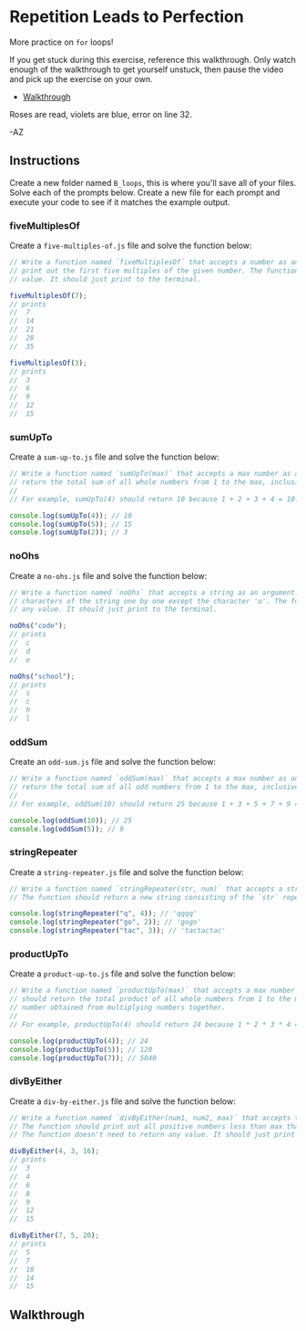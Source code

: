 # Repetition Leads to Perfection

More practice on `for` loops!

If you get stuck during this exercise, reference this walkthrough. Only watch enough of the
walkthrough to get yourself unstuck, then pause the video and pick up the exercise on your own.

+ [Walkthrough](https://youtu.be/7EbhmLAH__o)

Roses are read, violets are blue, error on line 32.

-AZ

## Instructions

Create a new folder named `B_loops`, this is where you'll save all of your files. Solve each of the
prompts below. Create a new file for each prompt and execute your code to see if it matches the
example output.

### fiveMultiplesOf

Create a `five-multiples-of.js` file and solve the function below:


```js
// Write a function named `fiveMultiplesOf` that accepts a number as an argument. The function should
// print out the first five multiples of the given number. The function doesn't need to return any
// value. It should just print to the terminal.

fiveMultiplesOf(7);
// prints
//  7
//  14
//  21
//  28
//  35

fiveMultiplesOf(3);
// prints
//  3
//  6
//  9
//  12
//  15
```

### sumUpTo

Create a `sum-up-to.js` file and solve the function below:


```js
// Write a function named `sumUpTo(max)` that accepts a max number as an argument. The function should
// return the total sum of all whole numbers from 1 to the max, inclusive.
//
// For example, sumUpTo(4) should return 10 because 1 + 2 + 3 + 4 = 10.

console.log(sumUpTo(4)); // 10
console.log(sumUpTo(5)); // 15
console.log(sumUpTo(2)); // 3
```

### noOhs

Create a `no-ohs.js` file and solve the function below:


```js
// Write a function named `noOhs` that accepts a string as an argument. The functions should print the
// characters of the string one by one except the character 'o'. The function doesn't need to return
// any value. It should just print to the terminal.

noOhs("code");
// prints
//  c
//  d
//  e

noOhs("school");
// prints
//  s
//  c
//  h
//  l
```

### oddSum

Create an `odd-sum.js` file and solve the function below:

```js
// Write a function named `oddSum(max)` that accepts a max number as an argument. The function should
// return the total sum of all odd numbers from 1 to the max, inclusive.
//
// For example, oddSum(10) should return 25 because 1 + 3 + 5 + 7 + 9 = 25

console.log(oddSum(10)); // 25
console.log(oddSum(5)); // 9
```

### stringRepeater

Create a `string-repeater.js` file and solve the function below:


```js
// Write a function named `stringRepeater(str, num)` that accepts a string and a number as arguments.
// The function should return a new string consisting of the `str` repeated `num` number of times.

console.log(stringRepeater("q", 4)); // 'qqqq'
console.log(stringRepeater("go", 2)); // 'gogo'
console.log(stringRepeater("tac", 3)); // 'tactactac'
```

### productUpTo

Create a `product-up-to.js` file and solve the function below:


```js
// Write a function named `productUpTo(max)` that accepts a max number as an argument. The function
// should return the total product of all whole numbers from 1 to the max, inclusive. A product is a
// number obtained from multiplying numbers together.
//
// For example, productUpTo(4) should return 24 because 1 * 2 * 3 * 4 = 24

console.log(productUpTo(4)); // 24
console.log(productUpTo(5)); // 120
console.log(productUpTo(7)); // 5040
```

### divByEither

Create a `div-by-either.js` file and solve the function below:


```js
// Write a function named `divByEither(num1, num2, max)` that accepts three numbers as arguments. 
// The function should print out all positive numbers less than max that are divisible by num1 or num2. 
// The function doesn't need to return any value. It should just print to the terminal.

divByEither(4, 3, 16);
// prints
//  3
//  4
//  6
//  8
//  9
//  12
//  15

divByEither(7, 5, 20);
// prints
//  5
//  7
//  10
//  14
//  15
```

## Walkthrough

 


